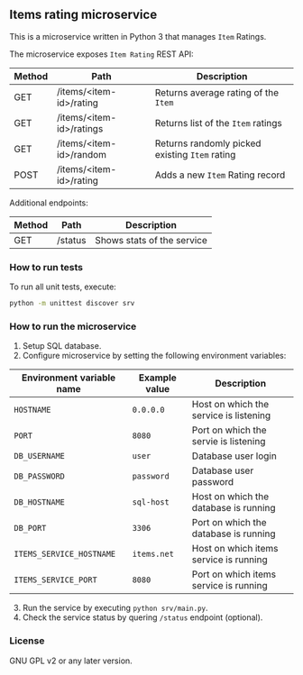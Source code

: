 ## Items rating microservice

This is a microservice written in Python 3 that manages `Item` Ratings.

The microservice exposes `Item Rating` REST API:

| Method | Path  | Description |
|--------|-------|-------------|
| GET    | /items/\<item-id\>/rating  | Returns average rating of the `Item` |
| GET    | /items/\<item-id\>/ratings | Returns list of the `Item` ratings |
| GET    | /items/\<item-id\>/random  | Returns randomly picked existing `Item` rating |
| POST   | /items/\<item-id\>/rating  | Adds a new `Item` Rating record |

Additional endpoints:

| Method | Path    | Description  |
|--------|---------|--------------|
| GET    | /status | Shows stats of the service |

### How to run tests

To run all unit tests, execute:

```sh
python -m unittest discover srv
```

### How to run the microservice

1. Setup SQL database.
2. Configure microservice by setting the following environment variables:

| Environment variable name | Example value | Description |
|---------------------------|---------------|-------------|
| `HOSTNAME`                | `0.0.0.0`     | Host on which the service is listening |
| `PORT`                    | `8080`        | Port on which the servie is listening |
| `DB_USERNAME`             | `user`        | Database user login |
| `DB_PASSWORD`             | `password`    | Database user password |
| `DB_HOSTNAME`             | `sql-host`    | Host on which the database is running |
| `DB_PORT`                 | `3306`        | Port on which the database is running |
| `ITEMS_SERVICE_HOSTNAME`  | `items.net`   | Host on which items service is running |
| `ITEMS_SERVICE_PORT`      | `8080`        | Port on which items service is running |

3. Run the service by executing `python srv/main.py`.
4. Check the service status by quering `/status` endpoint (optional).

### License

GNU GPL v2 or any later version.
